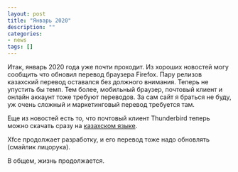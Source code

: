 ```yaml
---
layout: post
title: "Январь 2020"
description: ""
categories:
- news
tags: []
---
```


Итак, январь 2020 года уже почти проходит. Из хороших новостей могу сообщить что обновил перевод браузера Firefox.
Пару релизов казахский перевод оставался без должного внимания. Теперь не упустить бы темп.
Тем более, мобильный браузер, почтовый клиент и онлайн аккаунт тоже требуют переводов.
За сам сайт я браться не буду, уж очень сложный и маркетинговый перевод требуется там.


Еще из новостей есть то, что почтовый клиент Thunderbird теперь можно скачать сразу на [казахском языке](https://www.thunderbird.net/en-US/thunderbird/all/#K). 

Xfce продолжает разработку, и его перевод тоже надо обновлять (смайлик лицорука).

В общем, жизнь продолжается.
